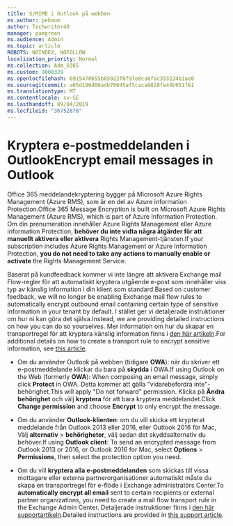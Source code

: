 ```yaml
---
title: S/MIME i Outlook på webben
ms.author: pebaum
author: Techwriter40
manager: pamgreen
ms.audience: Admin
ms.topic: article
ROBOTS: NOINDEX, NOFOLLOW
localization_priority: Normal
ms.collection: Adm_O365
ms.custom: 9000329
ms.openlocfilehash: 6915470655b85922f6f97e8ca6fac353224b1ae0
ms.sourcegitcommit: a65d196d00adb70045af5caca9828fe44b951f61
ms.translationtype: MT
ms.contentlocale: sv-SE
ms.lasthandoff: 09/04/2019
ms.locfileid: "36752878"
---
```

# <a name="encrypt-email-messages-in-outlook"></a><span data-ttu-id="ec485-102">Kryptera e-postmeddelanden i Outlook</span><span class="sxs-lookup"><span data-stu-id="ec485-102">Encrypt email messages in Outlook</span></span>

<span data-ttu-id="ec485-103">Office 365 meddelandekryptering bygger på Microsoft Azure Rights Management (Azure RMS), som är en del av Azure information Protection.</span><span class="sxs-lookup"><span data-stu-id="ec485-103">Office 365 Message Encryption is built on Microsoft Azure Rights Management (Azure RMS), which is part of Azure Information Protection.</span></span> <span data-ttu-id="ec485-104">Om din prenumeration innehåller Azure Rights Management eller Azure information Protection, **behöver du inte vidta några åtgärder för att manuellt aktivera eller aktivera** Rights Management-tjänsten.</span><span class="sxs-lookup"><span data-stu-id="ec485-104">If your subscription includes Azure Rights Management or Azure Information Protection, **you do not need to take any actions to manually enable or activate** the Rights Management Service.</span></span>

<span data-ttu-id="ec485-105">Baserat på kundfeedback kommer vi inte längre att aktivera Exchange mail Flow-regler för att automatiskt kryptera utgående e-post som innehåller viss typ av känslig information i din klient som standard.</span><span class="sxs-lookup"><span data-stu-id="ec485-105">Based on customer feedback, we will no longer be enabling Exchange mail flow rules to automatically encrypt outbound email containing certain type of sensitive information in your tenant by default.</span></span> <span data-ttu-id="ec485-106">I stället ger vi detaljerade instruktioner om hur ni kan göra det själva.</span><span class="sxs-lookup"><span data-stu-id="ec485-106">Instead, we are providing detailed instructions on how you can do so yourselves.</span></span> <span data-ttu-id="ec485-107">Mer information om hur du skapar en transportregel för att kryptera känslig information finns i [den här artikeln](https://aka.ms/OmeEtr).</span><span class="sxs-lookup"><span data-stu-id="ec485-107">For additional details on how to create a transport rule to encrypt sensitive information, see [this article](https://aka.ms/OmeEtr).</span></span>

- <span data-ttu-id="ec485-108">Om du använder Outlook på webben (tidigare **OWA**): när du skriver ett e-postmeddelande klickar du bara på **skydda** i OWA.</span><span class="sxs-lookup"><span data-stu-id="ec485-108">If using Outlook on the Web (formerly **OWA**): When composing an email message, simply click **Protect** in OWA.</span></span> <span data-ttu-id="ec485-109">Detta kommer att gälla "vidarebefordra inte"-behörighet.</span><span class="sxs-lookup"><span data-stu-id="ec485-109">This will apply "Do not forward" permission.</span></span> <span data-ttu-id="ec485-110">Klicka på **Ändra behörighet** och välj **kryptera** för att bara kryptera meddelandet.</span><span class="sxs-lookup"><span data-stu-id="ec485-110">Click **Change permission** and choose **Encrypt** to only encrypt the message.</span></span>

- <span data-ttu-id="ec485-111">Om du använder **Outlook-klienten**: om du vill skicka ett krypterat meddelande från Outlook 2013 eller 2016, eller Outlook 2016 för Mac, Välj **alternativ** > **behörigheter**, välj sedan det skyddsalternativ du behöver.</span><span class="sxs-lookup"><span data-stu-id="ec485-111">If using **Outlook client**: To send an encrypted message from Outlook 2013 or 2016, or Outlook 2016 for Mac, select **Options** > **Permissions**, then select the protection option you need.</span></span>

- <span data-ttu-id="ec485-112">Om du vill **kryptera alla e-postmeddelanden** som skickas till vissa mottagare eller externa partnerorganisationer automatiskt måste du skapa en transportregel för e-flöde i Exchange administratörs Center.</span><span class="sxs-lookup"><span data-stu-id="ec485-112">To **automatically encrypt all email** sent to certain recipients or external partner organizations, you need to create a mail flow transport rule in the Exchange Admin Center.</span></span> <span data-ttu-id="ec485-113">Detaljerade instruktioner finns i [den här supportartikeln](https://docs.microsoft.com/office365/securitycompliance/define-mail-flow-rules-to-encrypt-email#create-a-mail-flow-rule-to-encrypt-email-messages-with-the-new-ome-capabilities).</span><span class="sxs-lookup"><span data-stu-id="ec485-113">Detailed instructions are provided in [this support article](https://docs.microsoft.com/office365/securitycompliance/define-mail-flow-rules-to-encrypt-email#create-a-mail-flow-rule-to-encrypt-email-messages-with-the-new-ome-capabilities).</span></span>

